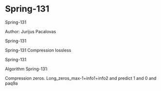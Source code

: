 # Spring-131
Spring-131

Author: Jurijus Pacalovas

Spring-131

Spring-131 Compression lossless

Spring-131

Algorithm Spring-131:

Compression zeros. Long_zeros_max-1+info1+info2 and predict 1 and 0 and paq9a

